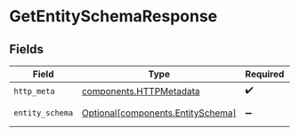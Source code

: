 # GetEntitySchemaResponse


## Fields

| Field                                                                        | Type                                                                         | Required                                                                     | Description                                                                  |
| ---------------------------------------------------------------------------- | ---------------------------------------------------------------------------- | ---------------------------------------------------------------------------- | ---------------------------------------------------------------------------- |
| `http_meta`                                                                  | [components.HTTPMetadata](../../models/components/httpmetadata.md)           | :heavy_check_mark:                                                           | N/A                                                                          |
| `entity_schema`                                                              | [Optional[components.EntitySchema]](../../models/components/entityschema.md) | :heavy_minus_sign:                                                           | GetEntitySchema 200 response                                                 |